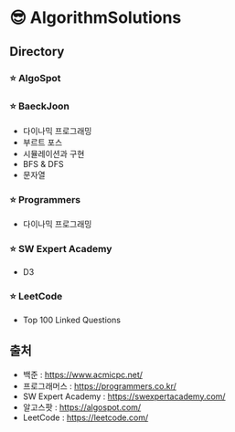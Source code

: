# :sunglasses: AlgorithmSolutions
## Directory
### :star: AlgoSpot
### :star: BaeckJoon
- 다이나믹 프로그래밍
- 부르트 포스
- 시뮬레이션과 구현
- BFS & DFS
- 문자열
### :star: Programmers
- 다이나믹 프로그래밍
### :star: SW Expert Academy
- D3
### :star: LeetCode
- Top 100 Linked Questions
## 출처
- 백준 : https://www.acmicpc.net/
- 프로그래머스 : https://programmers.co.kr/
- SW Expert Academy : https://swexpertacademy.com/
- 알고스팟 : https://algospot.com/
- LeetCode : https://leetcode.com/

